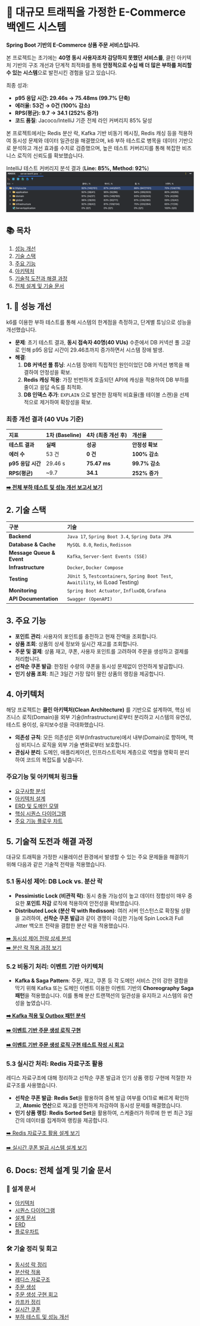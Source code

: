 # **🛒 대규모 트래픽을 가정한 E-Commerce 백엔드 시스템**
**Spring Boot 기반의 E-Commerce 상품 주문 서비스입니다.**

본 프로젝트는 초기에는 **40명 동시 사용자조차 감당하지 못했던 서비스를**,
클린 아키텍처 기반의 구조 개선과 단계적 최적화를 통해
**안정적으로 수십 배 더 많은 부하를 처리할 수 있는 시스템**으로 발전시킨 경험을 담고 있습니다.

최종 성과:
- **p95 응답 시간: 29.46s → 75.48ms (99.7% 단축)**
- **에러율: 53건 → 0건 (100% 감소)**
- **RPS(평균): 9.7 → 34.1 (252% 증가)**
- **코드 품질**: Jacoco/IntelliJ 기준 전체 라인 커버리지 85% 달성

본 프로젝트에서는 Redis 분산 락, Kafka 기반 비동기 메시징, Redis 캐싱 등을 적용하여
동시성 문제와 데이터 일관성을 해결했으며,
k6 부하 테스트로 병목을 데이터 기반으로 분석하고 개선 효과를 수치로 검증했으며, 
높은 테스트 커버리지를 통해 복잡한 비즈니스 로직의 신뢰도를 확보했습니다.

IntelliJ 테스트 커버리지 분석 결과 (**Line: 85%, Method: 92%**)
![test_coverage](docs/picture/test_coverage.png)

## **📚 목차**

1. [성능 개선](#1--성능-개선)  
2. [기술 스택](#2--기술-스택)  
3. [주요 기능](#3-주요-기능)   
4. [아키텍처](#4-아키텍처)
5. [기술적 도전과 해결 과정](#5-기술적-도전과-해결-과정)
6. [전체 설계 및 기술 문서](#6-docs-전체-설계-및-기술-문서)

## **1. 🚀 성능 개선**

k6를 이용한 부하 테스트를 통해 시스템의 한계점을 측정하고, 단계별 튜닝으로 성능을 개선했습니다.

* **문제**: 초기 테스트 결과, **동시 접속자 40명(40 VUs)** 수준에서 DB 커넥션 풀 고갈로 인해 p95 응답 시간이 29.46초까지 증가하면서 시스템 장애 발생.
* **해결**:
    1. **DB 커넥션 풀 튜닝**: 시스템 장애의 직접적인 원인이었던 DB 커넥션 병목을 해결하여 안정성을 확보.
    2. **Redis 캐싱 적용**: 가장 빈번하게 호출되던 API에 캐싱을 적용하여 DB 부하를 줄이고 응답 속도를 최적화.
    3. **DB 인덱스 추가**: `EXPLAIN` 으로 발견한 잠재적 비효율(풀 테이블 스캔)을 선제적으로 제거하여 확장성을 확보.  

### **최종 개선 결과 (40 VUs 기준)**

| 지표            | 1차 (Baseline) | 4차 (최종 개선 후) | 개선율          |
|:--------------|:--------------|:-------------|:-------------|
| **테스트 결과**    | **실패**        | **성공**       | **안정성 확보**   |
| **에러 수**      | 53 건          | **0 건**      | **100% 감소**  |
| **p95 응답 시간** | 29.46 s       | **75.47 ms** | **99.7% 감소** |
| **RPS(평균)**   | ~9.7          | **34.1**     | **252% 증가**  |

[**➡️ 전체 부하 테스트 및 성능 개선 보고서 보기**](/docs/report/7.부하%20테스트%20및%20성능%20개선.md)

## 2. 기술 스택

| 구분 | 기술 |
| :--- | :--- |
| **Backend** | `Java 17`, `Spring Boot 3.4`, `Spring Data JPA` |
| **Database & Cache** | `MySQL 8.0`, `Redis`, `Redisson` |
| **Message Queue & Event** | `Kafka`, `Server-Sent Events (SSE)` |
| **Infrastructure** | `Docker`, `Docker Compose` |
| **Testing** | `JUnit 5`, `Testcontainers`, `Spring Boot Test`, `Awaitility`, `k6` (Load Testing) |
| **Monitoring** | `Spring Boot Actuator`, `InfluxDB`, `Grafana` |
| **API Documentation** | `Swagger (OpenAPI)` |

## **3. 주요 기능**
* **포인트 관리**: 사용자의 포인트를 충전하고 현재 잔액을 조회합니다.  
* **상품 조회**: 상품의 상세 정보와 실시간 재고를 조회합니다.  
* **주문 및 결제**: 상품 재고, 쿠폰, 사용자 포인트를 고려하여 주문을 생성하고 결제를 처리합니다.  
* **선착순 쿠폰 발급**: 한정된 수량의 쿠폰을 동시성 문제없이 안전하게 발급합니다.  
* **인기 상품 조회**: 최근 3일간 가장 많이 팔린 상품의 랭킹을 제공합니다.

## **4. 아키텍처**
해당 프로젝트는 **클린 아키텍처(Clean Architecture)** 를 기반으로 설계하여, 핵심 비즈니스 로직(Domain)을 외부 기술(Infrastructure)로부터 분리하고 시스템의 유연성, 테스트 용이성, 유지보수성을 극대화했습니다.
* **의존성 규칙**: 모든 의존성은 외부(Infrastructure)에서 내부(Domain)로 향하며, 핵심 비지니스 로직을 외부 기술 변화로부터 보호합니다.  
* **관심사 분리**: 도메인, 애플리케이션, 인프라스트럭처 계층으로 역할을 명확히 분리하여 코드의 복잡도를 낮춥니다.

### **주요기능 및 아키텍처 링크들**
- [요구사항 분석](/docs/01_Requirements_Analysis.md)
- [아키텍처 설계](/docs/05_Architecture.md)
- [ERD 및 도메인 모델](/docs/03_erd.md)
- [핵심 시퀀스 다이어그램](/docs/02_Sequence_Diagram.md)
- [주요 기능 플로우 차트](/docs/04_flowchart.md)


## **5. 기술적 도전과 해결 과정**

대규모 트래픽을 가정한 시뮬레이션 환경에서 발생할 수 있는 주요 문제들을 해결하기 위해 다음과 같은 기술적 전략을 적용했습니다.

### **5.1 동시성 제어: DB Lock vs. 분산 락**

* **Pessimistic Lock (비관적 락)**: 동시 충돌 가능성이 높고 데이터 정합성이 매우 중요한 **포인트 차감** 로직에 적용하여 안전성을 확보했습니다.  
* **Distributed Lock (분산 락 with Redisson)**: 여러 서버 인스턴스로 확장될 상황을 고려하여, **선착순 쿠폰 발급**과 같이 경쟁이 극심한 기능에 Spin Lock과 Full Jitter 백오프 전략을 결합한 분산 락을 적용했습니다.

[➡️ 동시성 제어 전략 상세 분석](docs/report/1.동시성%20락%20정리.md)  
[➡️ 분산 락 적용 과정 보기](docs/report/2.분산락%20적용.md)

### **5.2 비동기 처리: 이벤트 기반 아키텍처**

* **Kafka & Saga Pattern**: 주문, 재고, 쿠폰 등 각 도메인 서비스 간의 강한 결합을 막기 위해 Kafka 또는 도메인 이벤트 이용한 이벤트 기반의 **Choreography Saga 패턴**을 적용했습니다. 이를 통해 분산 트랜잭션의 일관성을 유지하고 시스템의 유연성을 높였습니다.

[**➡️ Kafka 적용 및 Outbox 패턴 분석**](/docs/report/5.카프카%20정리.md)

[**➡️ 이벤트 기반 주문 생성 로직 구현**](/docs/report/4.주문%20생성.md)

[**➡️ 이벤트 기반 주문 생성 로직 구현 테스트 작성 시 회고**](/docs/report/8.주문%20생성%20구현%20회고.md)

### **5.3 실시간 처리: Redis 자료구조 활용**
레디스 자료구조에 대해 정리하고 선착순 쿠폰 발급과 인기 상품 랭킹 구현에 적절한 자료구조를 사용했습니다.

* **선착순 쿠폰 발급**: **Redis Set**을 활용하여 중복 발급 여부를 O(1)로 빠르게 확인하고, **Atomic 연산**으로 재고를 안전하게 차감하여 동시성 문제를 해결했습니다.  
* **인기 상품 랭킹**: **Redis Sorted Set**을 활용하여, 스케줄러가 하루에 한 번 최근 3일간의 데이터를 집계하여 랭킹을 제공합니다.

[➡️ Redis 자료구조 활용 설계 보기](/docs/report/3.레디스%20자료구조.md)

[➡️ 실시간 쿠폰 발급 시스템 설계 보기](/docs/report/6.실시간쿠폰.md)

## **6. Docs: 전체 설계 및 기술 문서**
### **📐 설계 문서**
- [아키텍처](./docs/05_Architecture.md)
- [시퀀스 다이어그램](./docs/02_Sequence_Diagram.md)
- [설계 문서](./docs/01_Requirements_Analysis.md)
- [ERD](./docs/03_erd.md)
- [플로우차트](./docs/04_flowchart.md)

### **🛠️ 기술 정리 및 회고**
- [동시성 락 정리](./docs/report/1.동시성%20락%20정리.md)
- [분산락 적용](./docs/report/2.분산락%20적용.md)
- [레디스 자료구조](./docs/report/3.레디스%20자료구조.md)
- [주문 생성](./docs/report/4.주문%20생성.md)
- [주문 생성 구현 회고](./docs/report/8.주문%20생성%20구현%20회고.md)
- [카프카 정리](./docs/report/5.카프카%20정리.md)
- [실시간 쿠폰](./docs/report/6.실시간쿠폰.md)
- [부하 테스트 및 성능 개선](./docs/report/7.부하%20테스트%20및%20성능%20개선.md)
